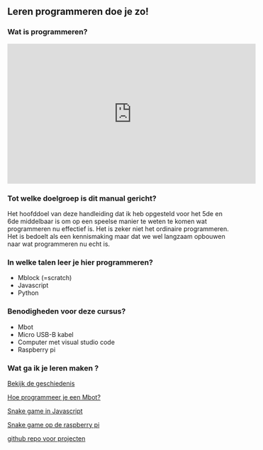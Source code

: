 ## Leren programmeren doe je zo!

### Wat is programmeren?

<iframe width="560" height="315" src="https://www.youtube.com/embed/fi5M4hKpcCg" frameborder="0" allow="accelerometer; autoplay; clipboard-write; encrypted-media; gyroscope; picture-in-picture" allowfullscreen></iframe>

### Tot welke doelgroep is dit manual gericht?
Het hoofddoel van deze handleiding dat ik heb opgesteld voor het 5de en 6de middelbaar is om op een speelse manier te weten te komen wat programmeren nu effectief is. 
Het is zeker niet het ordinaire programmeren. Het is bedoelt als een kennismaking maar dat we wel langzaam opbouwen naar wat programmeren nu echt is. 

### In welke talen leer je hier programmeren?
<ul>
<li>Mblock (=scratch)</li>
<li>Javascript</li>
<li>Python</li>
</ul>

### Benodigheden voor deze cursus?
<ul>
<li>Mbot</li>
<li>Micro USB-B kabel</li>
<li>Computer met visual studio code</li>
<li>Raspberry pi</li>
</ul>

### Wat ga ik je leren maken ?
[Bekijk de geschiedenis](guide/history)

[Hoe programmeer je een Mbot?](guide/mbot)

[Snake game in Javascript](guide/js)

[Snake game op de raspberry pi](guide/rasp)

[github repo voor projecten](https://github.com/EMMELINEMARTENS/snakeGame_WOT)


